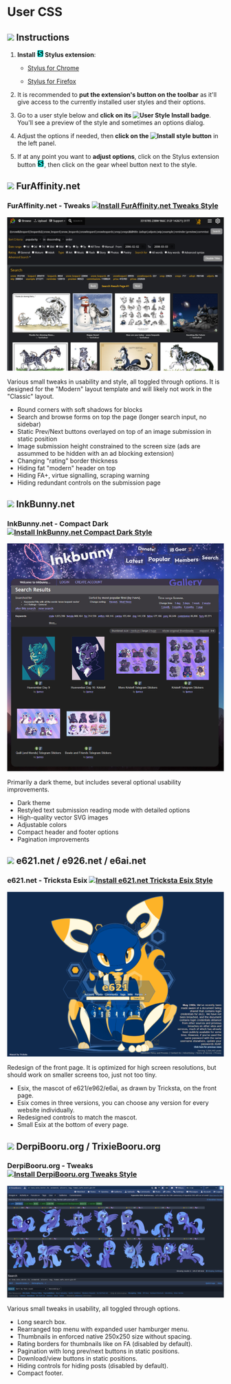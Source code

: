 # User CSS

## ![](https://icons.duckduckgo.com/ip3/github.com.ico) Instructions

1. **Install ![][Stylus Logo] Stylus extension**:

   * [Stylus for Chrome](https://chrome.google.com/webstore/detail/stylus/clngdbkpkpeebahjckkjfobafhncgmne)

   * [Stylus for Firefox](https://addons.mozilla.org/firefox/addon/styl-us/)

2. It is recommended to **put the extension's button on the toolbar** as it'll give access to the currently installed user styles and their options.

3. Go to a user style below and **click on its ![User Style Install][Install Style] badge**. You'll see a preview of the style and sometimes an options dialog.

4. Adjust the options if needed, then **click on the ![Install style][Install Style Stylus] button** in the left panel.

5. If at any point you want to **adjust options**, click on the Stylus extension button ![][Stylus Logo], then click on the gear wheel button next to the style.

## ![](https://icons.duckduckgo.com/ip3/furaffinity.net.ico) FurAffinity.net

### FurAffinity.net - Tweaks [![Install FurAffinity.net Tweaks Style][Install Style]](FurAffinity/FurAffinity-Tweaks.user.css?raw=1)

![FurAffinity.net - Tweaks Screenshot](FurAffinity/FurAffinity-Tweaks.jpg?raw=1)

Various small tweaks in usability and style, all toggled through options. It is designed for the "Modern" layout template and will likely not work in the "Classic" layout.

* Round corners with soft shadows for blocks
* Search and browse forms on top the page (longer search input, no sidebar)
* Static Prev/Next buttons overlayed on top of an image submission in static position
* Image submission height constrained to the screen size (ads are assummed to be hidden with an ad blocking extension)
* Changing "rating" border thickness
* Hiding fat "modern" header on top
* Hiding FA+, virtue signalling, scraping warning
* Hiding redundant controls on the submission page

## ![](https://icons.duckduckgo.com/ip3/inkbunny.net.ico) InkBunny.net

### InkBunny.net - Compact Dark [![Install InkBunny.net Compact Dark Style][Install Style]](InkBunny/InkBunny-CompactDark.user.css?raw=1)

![InkBunny.net - Compact Dark Screenshot](InkBunny/InkBunny-CompactDark.jpg?raw=1)

Primarily a dark theme, but includes several optional usability improvements.

* Dark theme
* Restyled text submission reading mode with detailed options
* High-quality vector SVG images
* Adjustable colors
* Compact header and footer options
* Pagination improvements

## ![](https://icons.duckduckgo.com/ip3/e621.net.ico) e621.net / e926.net / e6ai.net

### e621.net - Tricksta Esix [![Install e621.net Tricksta Esix Style][Install Style]](e621/e621-TrickstaEsix.user.css?raw=1)

![e621.net - Tricksta Esix Screenshot](e621/e621-TrickstaEsix.png?raw=1)

Redesign of the front page. It is optimized for high screen resolutions, but should work on smaller screens too, just not too tiny.

* Esix, the mascot of e621/e962/e6ai, as drawn by Tricksta, on the front page.
* Esix comes in three versions, you can choose any version for every website individually.
* Redesigned controls to match the mascot.
* Small Esix at the bottom of every page.

## ![](https://icons.duckduckgo.com/ip3/derpibooru.org.ico) DerpiBooru.org / TrixieBooru.org

### DerpiBooru.org - Tweaks [![Install DerpiBooru.org Tweaks Style][Install Style]](DerpiBooru/DerpiBooru-Tweaks.user.css?raw=1)

![DerpiBooru.org - Tweaks Screenshot](DerpiBooru/DerpiBooru-Tweaks.png?raw=1)

Various small tweaks in usability, all toggled through options.

* Long search box.
* Rearranged top menu with expanded user hamburger menu.
* Thumbnails in enforced native 250x250 size without spacing.
* Rating borders for thumbnails like on FA (disabled by default).
* Pagination with long prev/next buttons in static positions.
* Download/view buttons in static positions.
* Hiding controls for hiding posts (disabled by default).
* Compact footer.

[Stylus Logo]: data:image/png;base64,iVBORw0KGgoAAAANSUhEUgAAABAAAAAQCAMAAAAoLQ9TAAAAeFBMVEUAAAAm+/cn/fkn//wm//wn/fkANS0n//sCQTol9PETmpQcysYTlpESk44SkIsNe3Qm9/Qj6OQf1tIXrqkUnZcOhH4FUUoANy8m+vYk8ewi4t8g4Nsdz8oavLcZubUZt7MVop0PiIINfnkKbmgJZ2AHXVcGU00DRj5BSX4OAAAABnRSTlMA8fJbVfVdb86DAAAAh0lEQVQY013PWRKDIBBF0UZNP0BB45h5Hva/wzSFISnvF3U++hVEeYaUKohIVZyySgDyeJ23wLpmRoTRIPSDDhjeD6cTlNholhL0csDrGWCZ9QGA8QIOhLA6XXdCPXOFOCvdDMw034idAP0Ffxxq22D/NxtqngnuXduWl5EjKLf4XL5CKivoA3AuCHPhSbdbAAAAAElFTkSuQmCC
[Install Style]: https://img.shields.io/badge/User%20Style-Install-brightgreen?logo=data:image/png;base64,iVBORw0KGgoAAAANSUhEUgAAABAAAAAQCAMAAAAoLQ9TAAAAeFBMVEUAAAAm+/cn/fkn//wm//wn/fkANS0n//sCQTol9PETmpQcysYTlpESk44SkIsNe3Qm9/Qj6OQf1tIXrqkUnZcOhH4FUUoANy8m+vYk8ewi4t8g4Nsdz8oavLcZubUZt7MVop0PiIINfnkKbmgJZ2AHXVcGU00DRj5BSX4OAAAABnRSTlMA8fJbVfVdb86DAAAAh0lEQVQY013PWRKDIBBF0UZNP0BB45h5Hva/wzSFISnvF3U++hVEeYaUKohIVZyySgDyeJ23wLpmRoTRIPSDDhjeD6cTlNholhL0csDrGWCZ9QGA8QIOhLA6XXdCPXOFOCvdDMw034idAP0Ffxxq22D/NxtqngnuXduWl5EjKLf4XL5CKivoA3AuCHPhSbdbAAAAAElFTkSuQmCC
[Install Style Stylus]: https://img.shields.io/badge/Install%20style-666?labelColor=444&logo=data:image/png;base64,iVBORw0KGgoAAAANSUhEUgAAABAAAAAQCAMAAAAoLQ9TAAAAeFBMVEUAAAAm+/cn/fkn//wm//wn/fkANS0n//sCQTol9PETmpQcysYTlpESk44SkIsNe3Qm9/Qj6OQf1tIXrqkUnZcOhH4FUUoANy8m+vYk8ewi4t8g4Nsdz8oavLcZubUZt7MVop0PiIINfnkKbmgJZ2AHXVcGU00DRj5BSX4OAAAABnRSTlMA8fJbVfVdb86DAAAAh0lEQVQY013PWRKDIBBF0UZNP0BB45h5Hva/wzSFISnvF3U++hVEeYaUKohIVZyySgDyeJ23wLpmRoTRIPSDDhjeD6cTlNholhL0csDrGWCZ9QGA8QIOhLA6XXdCPXOFOCvdDMw034idAP0Ffxxq22D/NxtqngnuXduWl5EjKLf4XL5CKivoA3AuCHPhSbdbAAAAAElFTkSuQmCC
